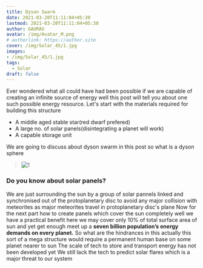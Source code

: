 ```yaml
---
title: Dyson Swarm
date: 2021-03-20T11:11:04+05:30
lastmod: 2021-03-20T11:11:04+05:30
author: GAURAV
avatar: /img/Avatar_M.png
# authorlink: https://author.site
cover: /img/Solar_45/1.jpg
images: 
- /img/Solar_45/1.jpg
tags:
  - Solar
draft: false
---
```


Ever wondered what all could have had been possible if we are capable of creating an infinite source of energy well this post will tell you about one such possible energy resource. Let's start with the materials required for building this structure 

- A middle aged stable star(red dwarf prefered)
- A large no. of solar panels(disintegrating a planet will work)
- A capable storage unit

<!--more-->

We are going to discuss about dyson swarm in this post so what is a dyson sphere 

> ![1](/img/Solar_45/1.jpg)

### **Do you know about solar panels?** 

We are just surrounding the sun by a group of solar pannels linked and synchronised out of the protoplanetary disc to avoid any major collision with meteorites as major meteorites travel in protoplanetary disc's plane
Now for the next part how to create panels which cover the sun completely well we have a practical benefit here we may cover only 10% of total surface area of sun and yet get enough meet up a **seven billion population’s energy demands on every planet.**
So what are the hindrances in this actually this sort of a mega structure would require a permanent human base on some planet nearer to sun 
The scale of tech to store and transport energy has not been developed yet 
We still lack the tech to predict solar flares which is a major threat to our system

